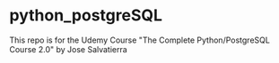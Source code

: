 # python_postgreSQL

This repo is for the Udemy Course "The Complete Python/PostgreSQL Course 2.0" by Jose Salvatierra
